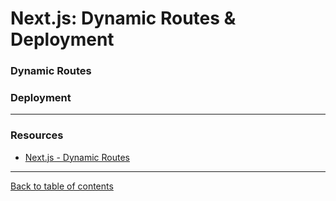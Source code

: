 # Next.js: Dynamic Routes & Deployment

### Dynamic Routes



### Deployment


---

### Resources

- [Next.js - Dynamic Routes](https://nextjs.org/learn/basics/dynamic-routes/page-path-external-data)

---

[Back to table of contents](../README.md)
